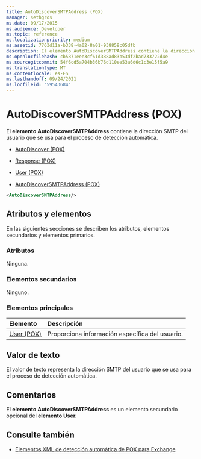 ```yaml
---
title: AutoDiscoverSMTPAddress (POX)
manager: sethgros
ms.date: 09/17/2015
ms.audience: Developer
ms.topic: reference
ms.localizationpriority: medium
ms.assetid: 7763d11a-b338-4a02-8a01-938859c05dfb
description: El elemento AutoDiscoverSMTPAddress contiene la dirección SMTP del usuario que se usa para el proceso de detección automática.
ms.openlocfilehash: cb5871eee3cf61d388ad83b53df2bad733722d4e
ms.sourcegitcommit: 54f6cd5a704b36b76d110ee53a6d6c1c3e15f5a9
ms.translationtype: MT
ms.contentlocale: es-ES
ms.lasthandoff: 09/24/2021
ms.locfileid: "59543684"
---
```

# <a name="autodiscoversmtpaddress-pox"></a>AutoDiscoverSMTPAddress (POX)

El **elemento AutoDiscoverSMTPAddress** contiene la dirección SMTP del usuario que se usa para el proceso de detección automática. 
  
- [AutoDiscover (POX)](autodiscover-pox.md)
  
- [Response (POX)](response-pox.md)
  
- [User (POX)](user-pox.md)
  
- [AutoDiscoverSMTPAddress (POX)](autodiscoversmtpaddress-pox.md)
  
```XML
<AutoDiscoverSMTPAddress/>
```

## <a name="attributes-and-elements"></a>Atributos y elementos

En las siguientes secciones se describen los atributos, elementos secundarios y elementos primarios.
  
### <a name="attributes"></a>Atributos

Ninguna.
  
### <a name="child-elements"></a>Elementos secundarios

Ninguno.
  
### <a name="parent-elements"></a>Elementos principales

|**Elemento**|**Descripción**|
|:-----|:-----|
|[User (POX)](user-pox.md) <br/> |Proporciona información específica del usuario.  <br/> |
   
## <a name="text-value"></a>Valor de texto

El valor de texto representa la dirección SMTP del usuario que se usa para el proceso de detección automática.
  
## <a name="remarks"></a>Comentarios

El **elemento AutoDiscoverSMTPAddress** es un elemento secundario opcional del **elemento User.** 
  
## <a name="see-also"></a>Consulte también

- [Elementos XML de detección automática de POX para Exchange](pox-autodiscover-xml-elements-for-exchange.md)

